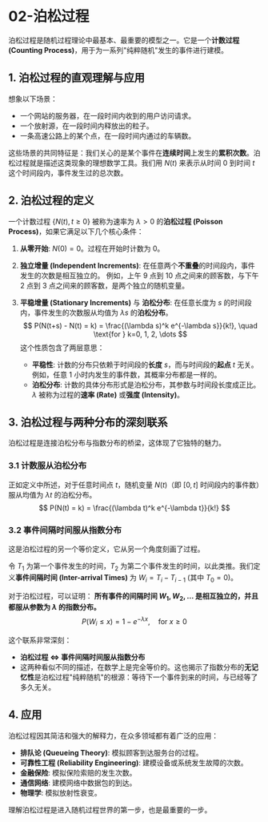 # 02-泊松过程

泊松过程是随机过程理论中最基本、最重要的模型之一。它是一个**计数过程 (Counting Process)**，用于为一系列"纯粹随机"发生的事件进行建模。

## 1. 泊松过程的直观理解与应用

想象以下场景：

* 一个网站的服务器，在一段时间内收到的用户访问请求。
* 一个放射源，在一段时间内释放出的粒子。
* 一条高速公路上的某个点，在一段时间内通过的车辆数。

这些场景的共同特征是：我们关心的是某个事件在**连续时间**上发生的**累积次数**。泊松过程就是描述这类现象的理想数学工具。我们用 $N(t)$ 来表示从时间 0 到时间 $t$ 这个时间段内，事件发生过的总次数。

## 2. 泊松过程的定义

一个计数过程 $\{N(t), t \ge 0\}$ 被称为速率为 $\lambda > 0$ 的**泊松过程 (Poisson Process)**，如果它满足以下几个核心条件：

1. **从零开始**: $N(0) = 0$。过程在开始时计数为 0。

2. **独立增量 (Independent Increments)**:
    在任意两个**不重叠**的时间段内，事件发生的次数是相互独立的。
    例如，上午 9 点到 10 点之间来的顾客数，与下午 2 点到 3 点之间来的顾客数，是两个独立的随机变量。

3. **平稳增量 (Stationary Increments)** 与 **泊松分布**:
    在任意长度为 $s$ 的时间段内，事件发生的次数服从均值为 $\lambda s$ 的**泊松分布**。
    $$ P(N(t+s) - N(t) = k) = \frac{(\lambda s)^k e^{-\lambda s}}{k!}, \quad \text{for } k=0, 1, 2, \dots $$
    这个性质包含了两层意思：
    * **平稳性**: 计数的分布只依赖于时间段的**长度** $s$，而与时间段的**起点** $t$ 无关。例如，任意 1 小时内发生的事件数，其概率分布都是一样的。
    * **泊松分布**: 计数的具体分布形式是泊松分布，其参数与时间段长度成正比。$\lambda$ 被称为过程的**速率 (Rate)** 或**强度 (Intensity)**。

## 3. 泊松过程与两种分布的深刻联系

泊松过程是连接泊松分布与指数分布的桥梁，这体现了它独特的魅力。

### 3.1 计数服从泊松分布

正如定义中所述，对于任意时间点 $t$，随机变量 $N(t)$（即 $[0, t]$ 时间段内的事件数）服从均值为 $\lambda t$ 的泊松分布。
$$ P(N(t) = k) = \frac{(\lambda t)^k e^{-\lambda t}}{k!} $$

### 3.2 事件间隔时间服从指数分布

这是泊松过程的另一个等价定义，它从另一个角度刻画了过程。

令 $T_1$ 为第一个事件发生的时间，$T_2$ 为第二个事件发生的时间，以此类推。我们定义**事件间隔时间 (Inter-arrival Times)** 为 $W_i = T_i - T_{i-1}$ (其中 $T_0=0$)。

对于泊松过程，可以证明：
**所有事件的间隔时间 $W_1, W_2, \dots$ 是相互独立的，并且都服从参数为 $\lambda$ 的指数分布。**
$$ P(W_i \le x) = 1 - e^{-\lambda x}, \quad \text{for } x \ge 0 $$

这个联系非常深刻：

* **泊松过程 $\iff$ 事件间隔时间服从指数分布**
* 这两种看似不同的描述，在数学上是完全等价的。这也揭示了指数分布的**无记忆性**是泊松过程"纯粹随机"的根源：等待下一个事件到来的时间，与已经等了多久无关。

## 4. 应用

泊松过程因其简洁和强大的解释力，在众多领域都有着广泛的应用：

* **排队论 (Queueing Theory)**: 模拟顾客到达服务台的过程。
* **可靠性工程 (Reliability Engineering)**: 建模设备或系统发生故障的次数。
* **金融保险**: 模拟保险索赔的发生次数。
* **通信网络**: 建模网络中数据包的到达。
* **物理学**: 模拟放射性衰变。

理解泊松过程是进入随机过程世界的第一步，也是最重要的一步。
